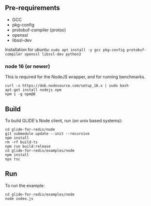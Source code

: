 ## Pre-requirements
-   GCC
-   pkg-config
-   protobuf-compiler (protoc)
-   openssl
-   libssl-dev

Installation for ubuntu:
`sudo apt install -y gcc pkg-config protobuf-compiler openssl libssl-dev python3`

### node 16 (or newer)

This is required for the NodeJS wrapper, and for running benchmarks.

```
curl -s https://deb.nodesource.com/setup_16.x | sudo bash
apt-get install nodejs npm
npm i -g npm@8
```

## Build
To build GLIDE's Node client, run (on unix based systems):
```
cd glide-for-redis/node
git submodule update --init --recursive
npm install
rm -rf build-ts
npm run build:release
cd glide-for-redis/examples/node
npm install
npx tsc
```

## Run
To run the example:
```
cd glide-for-redis/examples/node
node index.js
```
